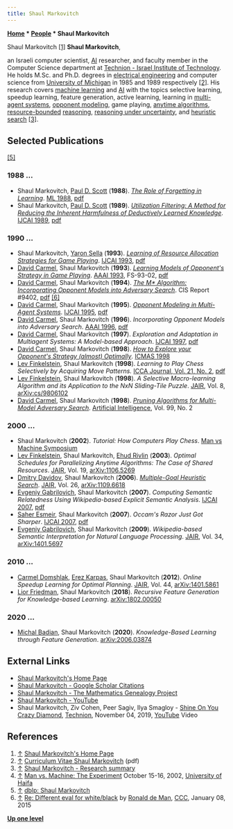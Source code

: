 ```yaml
---
title: Shaul Markovitch
---
```

**[Home](Home "Home") \* [People](People "People") \* Shaul Markovitch**



 [](http://www.cs.technion.ac.il/%7Eshaulm/) Shaul Markovitch <a id="cite-note-1" href="#cite-ref-1">[1]</a> 
**Shaul Markovitch**,  

an Israeli computer scientist, [AI](Artificial_Intelligence "Artificial Intelligence") researcher, and faculty member in the Computer Science department at [Technion - Israel Institute of Technology](https://en.wikipedia.org/wiki/Technion_%E2%80%93_Israel_Institute_of_Technology).
He holds M.Sc. and Ph.D. degrees in [electrical engineering](https://en.wikipedia.org/wiki/Electrical_engineering) and computer science from [University of Michigan](University_of_Michigan "University of Michigan") in 1985 and 1989 respectively <a id="cite-note-2" href="#cite-ref-2">[2]</a>.
His research covers [machine learning](Learning "Learning") and [AI](Artificial_Intelligence "Artificial Intelligence") with the topics selective learning, speedup learning, 
feature generation, active learning, learning in [multi-agent systems](https://en.wikipedia.org/wiki/Multi-agent_system), [opponent modeling](Opponent_Model_Search "Opponent Model Search"), game playing, [anytime algorithms](https://en.wikipedia.org/wiki/Anytime_algorithm), [resource-bounded](https://en.wikipedia.org/wiki/Resource_bounded_measure) [reasoning](https://en.wikipedia.org/wiki/Logical_reasoning), [reasoning under uncertainty](https://en.wikipedia.org/wiki/Reasoning_system#Reasoning_under_uncertainty), and [heuristic](https://en.wikipedia.org/wiki/Heuristic) [search](Search "Search")
<a id="cite-note-3" href="#cite-ref-3">[3]</a>. 



## Selected Publications


<a id="cite-note-5" href="#cite-ref-5">[5]</a>



### 1988 ...


* Shaul Markovitch, [Paul D. Scott](Mathematician#PDScott "Mathematician") (**1988**). *[The Role of Forgetting in Learning](https://www.semanticscholar.org/paper/The-Role-of-Forgetting-in-Learning-Markovitch-Scott/adbd75db1f85dd3545b4d6b8bba509bf20d7bfce)*. [ML 1988](https://dblp.uni-trier.de/db/conf/icml/ml1988.html), [pdf](http://www.cs.technion.ac.il/~shaulm/papers/pdf/Markovitch-Scott-icml1988.pdf)
* Shaul Markovitch, [Paul D. Scott](Mathematician#PDScott "Mathematician") (**1989**). *[Utilization Filtering: A Method for Reducing the Inherent Harmfulness of Deductively Learned Knowledge](https://dl.acm.org/doi/10.5555/1623755.1623872)*. [IJCAI 1989](Conferences#IJCAI1989 "Conferences"), [pdf](http://www.cs.technion.ac.il/~shaulm/papers/pdf/Markovitch-Scott-ijcai1989.pdf)


### 1990 ...


* Shaul Markovitch, [Yaron Sella](index.php?title=Yaron_Sella&action=edit&redlink=1 "Yaron Sella (page does not exist)") (**1993**). *[Learning of Resource Allocation Strategies for Game Playing](https://onlinelibrary.wiley.com/doi/abs/10.1111/j.1467-8640.1996.tb00254.x)*. [IJCAI 1993](Conferences#IJCAI1993 "Conferences"), [pdf](https://www.ijcai.org/Proceedings/93-2/Papers/020.pdf)
* [David Carmel](Mathematician#DCarmel "Mathematician"), Shaul Markovitch (**1993**). *[Learning Models of Opponent's Strategy in Game Playing](https://aaai.org/Library/Symposia/Fall/1993/fs93-02-019.php)*. [AAAI 1993](Conferences#AAAI-93 "Conferences"), FS-93-02, [pdf](https://www.aaai.org/Papers/Symposia/Fall/1993/FS-93-02/FS93-02-019.pdf)
* [David Carmel](Mathematician#DCarmel "Mathematician"), Shaul Markovitch (**1994**). *[The M\* Algorithm: Incorporating Opponent Models into Adversary Search](https://www.semanticscholar.org/paper/The-M*-Algorithm%3A-Incorporating-Opponent-Models-Carmel-Markovitch/bd788272c81951dc44fa7944e0f72451ced14129)*. CIS Report #9402, [pdf](http://www.cs.technion.ac.il/~shaulm/papers/pdf/Carmel-Markovitch-CIS9402.pdf) <a id="cite-note-6" href="#cite-ref-6">[6]</a>
* [David Carmel](Mathematician#DCarmel "Mathematician"), Shaul Markovitch (**1995**). *[Opponent Modeling in Multi-Agent Systems](https://link.springer.com/chapter/10.1007/3-540-60923-7_18)*. [IJCAI 1995](Conferences#IJCAI1995 "Conferences"), [pdf](http://www.cs.technion.ac.il/~shaulm/papers/pdf/Carmel-Markovitch-lnai1996.pdf)
* [David Carmel](Mathematician#DCarmel "Mathematician"), Shaul Markovitch (**1996**). *Incorporating Opponent Models into Adversary Search*. [AAAI 1996](Conferences#AAAI-96 "Conferences"), [pdf](http://www.cs.technion.ac.il/~shaulm/papers/pdf/Carmel-Markovitch-aaai1996.pdf)
* [David Carmel](Mathematician#DCarmel "Mathematician"), Shaul Markovitch (**1997**). *Exploration and Adaptation in Multiagent Systems: A Model-based Approach*. [IJCAI 1997](Conferences#IJCAI1997 "Conferences"), [pdf](http://www.cs.technion.ac.il/~shaulm/papers/pdf/Carmel-Markovitch-ijcai97.pdf)
* [David Carmel](Mathematician#DCarmel "Mathematician"), Shaul Markovitch (**1998**). *[How to Explore your Opponent's Strategy (almost) Optimally](https://dl.acm.org/doi/10.5555/551984.852236)*. [ICMAS 1998](https://dblp.uni-trier.de/db/conf/icmas/icmas1998.html)
* [Lev Finkelstein](Lev_Finkelstein "Lev Finkelstein"), Shaul Markovitch (**1998**). *Learning to Play Chess Selectively by Acquiring Move Patterns.* [ICCA Journal, Vol. 21, No. 2](ICGA_Journal#21_2 "ICGA Journal"), [pdf](http://www.cs.technion.ac.il/%7Eshaulm/papers/pdf/Finkelstein-Markovitch-icca1998.pdf)
* [Lev Finkelstein](Lev_Finkelstein "Lev Finkelstein"), Shaul Markovitch (**1998**). *A Selective Macro-learning Algorithm and its Application to the NxN Sliding-Tile Puzzle*. [JAIR](https://en.wikipedia.org/wiki/Journal_of_Artificial_Intelligence_Research), Vol. 8, [arXiv:cs/9806102](https://arxiv.org/abs/cs/9806102)
* [David Carmel](Mathematician#DCarmel "Mathematician"), Shaul Markovitch (**1998**). *[Pruning Algorithms for Multi-Model Adversary Search](http://www.cs.technion.ac.il/~shaulm/papers/abstracts/Carmel-1998-PAM.html)*. [Artificial Intelligence](https://en.wikipedia.org/wiki/Artificial_Intelligence_(journal)), Vol. 99, No. 2


### 2000 ...


* Shaul Markovitch (**2002**). *Tutorial: How Computers Play Chess*. [Man vs Machine Symposium](Kasparov_versus_Deep_Junior_2003#Symposium "Kasparov versus Deep Junior 2003")
* [Lev Finkelstein](Lev_Finkelstein "Lev Finkelstein"), Shaul Markovitch, [Ehud Rivlin](Mathematician#ERivlin "Mathematician") (**2003**). *Optimal Schedules for Parallelizing Anytime Algorithms: The Case of Shared Resources*. [JAIR](https://en.wikipedia.org/wiki/Journal_of_Artificial_Intelligence_Research), Vol. 19, [arXiv:1106.5269](https://arxiv.org/abs/1106.5269)
* [Dmitry Davidov](https://dblp.org/pers/d/Davidov:Dmitry.html), Shaul Markovitch (**2006**). *[Multiple-Goal Heuristic Search](https://dl.acm.org/doi/10.5555/1622559.1622570)*. [JAIR](https://en.wikipedia.org/wiki/Journal_of_Artificial_Intelligence_Research), Vol. 26, [arXiv:1109.6618](https://arxiv.org/abs/1109.6618)
* [Evgeniy Gabrilovich](Mathematician#EGabrilovich "Mathematician"), Shaul Markovitch (**2007**). *Computing Semantic Relatedness Using Wikipedia-based Explicit Semantic Analysis*. [IJCAI 2007](Conferences#IJCAI2007 "Conferences"), [pdf](https://www.aaai.org/Papers/IJCAI/2007/IJCAI07-259.pdf)
* [Saher Esmeir](https://dblp.uni-trier.de/pers/hd/e/Esmeir:Saher), Shaul Markovitch (**2007**). *Occam's Razor Just Got Sharper*. [IJCAI 2007](Conferences#IJCAI2007 "Conferences"), [pdf](https://www.ijcai.org/Proceedings/07/Papers/123.pdf)
* [Evgeniy Gabrilovich](Mathematician#EGabrilovich "Mathematician"), Shaul Markovitch (**2009**). *Wikipedia-based Semantic Interpretation for Natural Language Processing*. [JAIR](https://en.wikipedia.org/wiki/Journal_of_Artificial_Intelligence_Research), Vol. 34, [arXiv:1401.5697](https://arxiv.org/abs/1401.5697)


### 2010 ...


* [Carmel Domshlak](https://dblp.uni-trier.de/pers/hd/d/Domshlak:Carmel), [Erez Karpas](https://dblp.uni-trier.de/pers/hd/k/Karpas:Erez), Shaul Markovitch (**2012**). *Online Speedup Learning for Optimal Planning*. [JAIR](https://en.wikipedia.org/wiki/Journal_of_Artificial_Intelligence_Research), Vol. 44, [arXiv:1401.5861](https://arxiv.org/abs/1401.5861)
* [Lior Friedman](https://dblp.uni-trier.de/pers/hd/f/Friedman:Lior), Shaul Markovitch (**2018**). *Recursive Feature Generation for Knowledge-based Learning*. [arXiv:1802.00050](https://arxiv.org/abs/1802.00050)


### 2020 ...


* [Michal Badian](https://dblp.uni-trier.de/pers/hd/b/Badian:Michal), Shaul Markovitch (**2020**). *Knowledge-Based Learning through Feature Generation*. [arXiv:2006.03874](https://arxiv.org/abs/2006.03874)


## External Links


* [Shaul Markovitch's Home Page](http://www.cs.technion.ac.il/~shaulm/)
* [Shaul Markovitch - Google Scholar Citations](https://scholar.google.com/citations?user=bYcqNlgAAAAJ&hl=en)
* [Shaul Markovitch - The Mathematics Genealogy Project](https://www.mathgenealogy.org/id.php?id=102882)
* [Shaul Markovitch - YouTube](https://www.youtube.com/user/shaulm)
* Shaul Markovitch, Ziv Cohen, Peer Sagiv, Ilya Smagloy - [Shine On You Crazy Diamond](https://en.wikipedia.org/wiki/Shine_On_You_Crazy_Diamond), [Technion](https://en.wikipedia.org/wiki/Technion_%E2%80%93_Israel_Institute_of_Technology), November 04, 2019, [YouTube](https://en.wikipedia.org/wiki/YouTube) Video


 
## References


1. <a id="cite-ref-1" href="#cite-note-1">↑</a> [Shaul Markovitch's Home Page](http://www.cs.technion.ac.il/%7Eshaulm/)
2. <a id="cite-ref-2" href="#cite-note-2">↑</a> [Curriculum Vitae Shaul Markovitch](http://www.cs.technion.ac.il/%7Eshaulm/cv.pdf) (pdf)
3. <a id="cite-ref-3" href="#cite-note-3">↑</a> [Shaul Markovitch - Research summary](http://www.cs.technion.ac.il/%7Eshaulm/research-summary.html)
4. <a id="cite-ref-4" href="#cite-note-4">↑</a> [Man vs. Machine: The Experiment](https://web.archive.org/web/20040822163301/http://www.cri.haifa.ac.il/events/2002/kasparov/kasparov02.htm) October 15-16, 2002, [University of Haifa](https://en.wikipedia.org/wiki/University_of_Haifa)
5. <a id="cite-ref-5" href="#cite-note-5">↑</a> [dblp: Shaul Markovitch](https://dblp.uni-trier.de/pers/hd/m/Markovitch:Shaul)
6. <a id="cite-ref-6" href="#cite-note-6">↑</a> [Re: Different eval for white/black](http://www.talkchess.com/forum/viewtopic.php?t=54865&start=27) by [Ronald de Man](Ronald_de_Man "Ronald de Man"), [CCC](CCC "CCC"), January 08, 2015

**[Up one level](People "People")**







 

